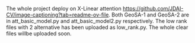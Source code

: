 The whole project deploy on X-Linear attention https://github.com/JDAI-CV/image-captioning?tab=readme-ov-file. Both GeoSA-1 and GeoSA-2 are in att_basic_model.py and att_basic_model2.py respectively. The low rank files with 2 alternative has been uploaded as low_rank.py. The whole clear files willbe uploaded soon. 
